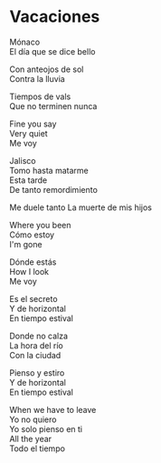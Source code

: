 # Vacaciones  

Mónaco  
El día que se dice bello  

Con anteojos de sol  
Contra la lluvia  

Tiempos de vals  
Que no terminen nunca  

Fine you say  
Very quiet  
Me voy  

Jalisco  
Tomo hasta matarme  
Esta tarde  
De tanto remordimiento  

Me duele tanto
La muerte de mis hijos  

Where you been  
Cómo estoy  
I'm gone  

Dónde estás  
How I look  
Me voy  

Es el secreto  
Y de horizontal  
En tiempo estival  

Donde no calza  
La hora del río  
Con la ciudad  

Pienso y estiro  
Y de horizontal  
En tiempo estival  

When we have to leave  
Yo no quiero  
Yo solo pienso en ti  
All the year  
Todo el tiempo  
